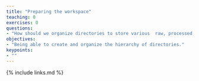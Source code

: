 ```yaml
---
title: "Preparing the workspace"
teaching: 0
exercises: 0
questions:
- "How should we organize directories to store various  raw, processed, training, testing, and validation data and other related contents"
objectives:
- "Being able to create and organize the hierarchy of directories."
keypoints:
- ""
---
```




{% include links.md %}

